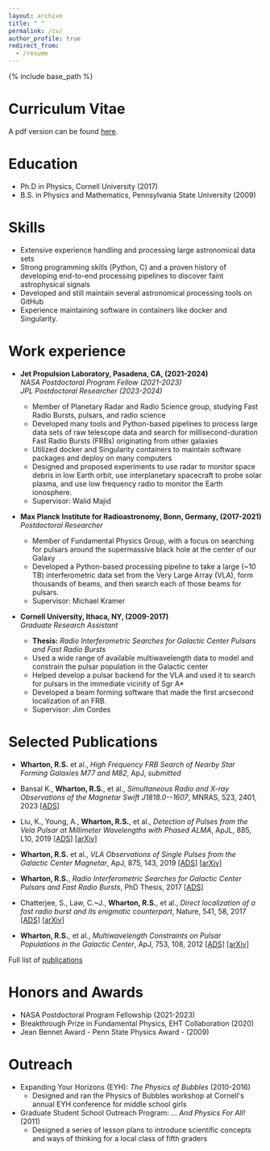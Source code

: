 ```yaml
---
layout: archive
title: " "
permalink: /cv/
author_profile: true
redirect_from:
  - /resume
---
```


{% include base_path %}

Curriculum Vitae
==================

A pdf version can be found [here](/files/wharton_cv.pdf).


Education
======
* Ph.D in Physics, Cornell University (2017)
* B.S. in Physics and Mathematics, Pennsylvania State University (2009)
    
Skills
======
* Extensive experience handling and processing large 
  astronomical data sets
* Strong programming skills (Python, C) and a proven history
  of developing end-to-end processing pipelines to discover
  faint astrophysical signals
* Developed and still maintain several astronomical processing
  tools on GitHub
* Experience maintaining software in containers like docker and
  Singularity.


Work experience
======
* **Jet Propulsion Laboratory, Pasadena, CA, (2021-2024)**  
 *NASA Postdoctoral Program Fellow (2021-2023)*  
 *JPL Postdoctoral Researcher (2023-2024)*  
  * Member of Planetary Radar and Radio Science group, studying 
    Fast Radio Bursts, pulsars, and radio science
  * Developed many tools and Python-based pipelines to process 
    large data sets of raw telescope data and search for 
    millisecond-duration Fast Radio Bursts (FRBs) originating 
    from other galaxies
  * Utilized docker and Singularity containers to maintain 
    software packages and deploy on many computers 
  * Designed and proposed experiments to use radar to monitor 
    space debris in low Earth orbit, use interplanetary spacecraft 
    to probe solar plasma, and use low frequency radio to monitor 
    the Earth ionosphere.
  * Supervisor: Walid Majid

* **Max Planck Institute for Radioastronomy, Bonn, Germany, (2017-2021)**  
 *Postdoctoral Researcher*  
  * Member of Fundamental Physics Group, with a focus on searching for 
    pulsars around the supermassive black hole at the center of our Galaxy
  * Developed a Python-based processing pipeline to take a large 
    (~10 TB) interferometric data set from the Very Large Array (VLA),
    form thousands of beams, and then search each of those beams for pulsars.
  * Supervisor: Michael Kramer

* **Cornell University, Ithaca, NY, (2009-2017)**  
 *Graduate Research Assistant*  
  * **Thesis:** *Radio Interferometric Searches for Galactic Center Pulsars
    and Fast Radio Bursts* 
  * Used a wide range of available multiwavelength data to model and 
    constrain the pulsar population in the Galactic center 
  * Helped develop a pulsar backend for the VLA and used it to 
    search for pulsars in the immediate vicinity of Sgr A*
  * Developed a beam forming software that made the first arcsecond 
    localization of an FRB.
  * Supervisor: Jim Cordes


Selected Publications
======
* **Wharton, R.S.** et al., *High Frequency FRB Search of Nearby Star
  Forming Galaxies M77 and M82*, ApJ, *submitted*

* Bansal K., **Wharton, R.S.**, et al.,
  *Simultaneous Radio and X-ray Observations of the
  Magnetar Swift J1818.0--1607*, MNRAS, 523, 2401, 2023
  [[ADS]](https://ui.adsabs.harvard.edu/abs/2023MNRAS.523.2401B/abstract)

* Liu, K.,  Young, A., **Wharton, R.S.**, et al.,
  *Detection of Pulses from the Vela Pulsar at Millimeter Wavelengths
  with Phased ALMA*, ApJL, 885, L10, 2019
  [[ADS]](https://ui.adsabs.harvard.edu/abs/2019ApJ...885L..10L/abstract)
  [[arXiv]](https://arxiv.org/abs/1910.07974)

* **Wharton, R.S.** et al., *VLA Observations of Single Pulses from
  the Galactic Center Magnetar*, ApJ, 875, 143, 2019
  [[ADS]](https://ui.adsabs.harvard.edu/abs/2019ApJ...875..143W/abstract)
  [[arXiv]](https://arxiv.org/abs/1905.00632)

* **Wharton, R.S.**, *Radio Interferometric Searches for Galactic Center Pulsars
  and Fast Radio Bursts*, PhD Thesis, 2017
  [[ADS]](https://ui.adsabs.harvard.edu/abs/2017PhDT.......101W/abstract)

* Chatterjee, S., Law, C.~J., **Wharton, R.S.**, et al.,
  *Direct localization of a fast radio burst and its
  enigmatic counterpart*,  Nature, 541, 58, 2017
  [[ADS]](https://ui.adsabs.harvard.edu/abs/2017Natur.541...58C/abstract)
  [[arXiv]](https://arxiv.org/abs/1701.01098)

* **Wharton, R.S.**, et al., *Multiwavelength Constraints on Pulsar Populations
  in the Galactic Center*, ApJ, 753, 108, 2012
  [[ADS]](https://ui.adsabs.harvard.edu/abs/2012ApJ...753..108W/abstract)
  [[arXiv]](https://arxiv.org/abs/1111.4216)

Full list of [publications](/publications)


Honors and Awards
===================
* NASA Postdoctoral Program Fellowship (2021-2023)
* Breakthrough Prize in Fundamental Physics, EHT Collaboration (2020)
* Jean Bennet Award - Penn State Physics Award - (2009)


Outreach
======
* Expanding Your Horizons (EYH): *The Physics of Bubbles* (2010-2016)
  * Designed and ran the Physics of Bubbles workshop at 
    Cornell's annual EYH conference for middle school girls 
* Graduate Student School Outreach Program: *... And Physics For All!* (2011)
  * Designed a series of lesson plans to introduce 
    scientific concepts and ways of thinking for a local 
    class of fifth graders

